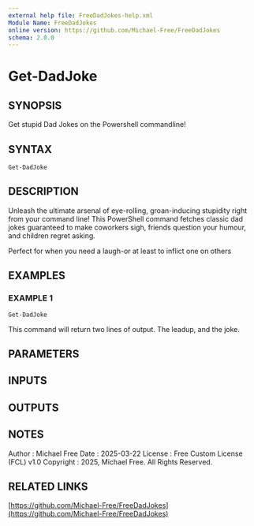 ```yaml
---
external help file: FreeDadJokes-help.xml
Module Name: FreeDadJokes
online version: https://github.com/Michael-Free/FreeDadJokes
schema: 2.0.0
---
```


# Get-DadJoke

## SYNOPSIS
Get stupid Dad Jokes on the Powershell commandline!

## SYNTAX

```
Get-DadJoke
```

## DESCRIPTION
Unleash the ultimate arsenal of eye-rolling, groan-inducing stupidity right from your command line!
This 
PowerShell command fetches classic dad jokes guaranteed to make coworkers sigh, friends question your 
humour, and children regret asking.

Perfect for when you need a laugh-or at least to inflict one on others

## EXAMPLES

### EXAMPLE 1
```
Get-DadJoke
```

This command will return two lines of output.
The leadup, and the joke.

## PARAMETERS

## INPUTS

## OUTPUTS

## NOTES
Author      : Michael Free
Date        : 2025-03-22
License     : Free Custom License (FCL) v1.0
Copyright   : 2025, Michael Free.
All Rights Reserved.

## RELATED LINKS

[https://github.com/Michael-Free/FreeDadJokes](https://github.com/Michael-Free/FreeDadJokes)

